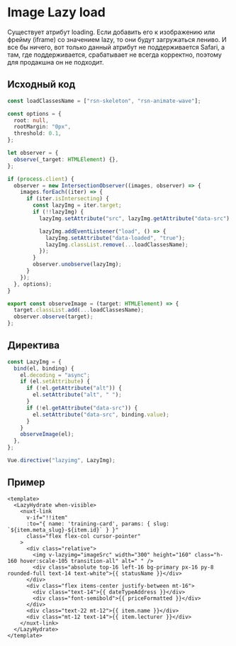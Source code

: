 # Image Lazy load

Существует атрибут loading. Если добавить его к изображению или фрейму (iframe) со значением lazy, то они будут загружаться лениво. И все бы ничего, вот только данный атрибут не поддерживается Safari, а там, где поддерживается, срабатывает не всегда корректно, поэтому для продакшна он не подходит.

## Исходный код

```ts
const loadClassesName = ["rsn-skeleton", "rsn-animate-wave"];

const options = {
  root: null,
  rootMargin: "0px",
  threshold: 0.1,
};

let observer = {
  observe(_target: HTMLElement) {},
};

if (process.client) {
  observer = new IntersectionObserver((images, observer) => {
    images.forEach((iter) => {
      if (iter.isIntersecting) {
        const lazyImg = iter.target;
        if (!!lazyImg) {
          lazyImg.setAttribute("src", lazyImg.getAttribute("data-src") || "");

          lazyImg.addEventListener("load", () => {
            lazyImg.setAttribute("data-loaded", "true");
            lazyImg.classList.remove(...loadClassesName);
          });
        }
        observer.unobserve(lazyImg);
      }
    });
  }, options);
}

export const observeImage = (target: HTMLElement) => {
  target.classList.add(...loadClassesName);
  observer.observe(target);
};
```

## Директива

```ts
const LazyImg = {
  bind(el, binding) {
    el.decoding = "async";
    if (el.setAttribute) {
      if (!el.getAttribute("alt")) {
        el.setAttribute("alt", " ");
      }
      if (!el.getAttribute("data-src")) {
        el.setAttribute("data-src", binding.value);
      }
    }
    observeImage(el);
  },
};

Vue.directive("lazyimg", LazyImg);
```

## Пример

```vue{9}
<template>
  <LazyHydrate when-visible>
    <nuxt-link
      v-if="!!item"
      :to="{ name: 'training-card', params: { slug: `${item.meta_slug}-${item.id}` } }"
      class="flex flex-col cursor-pointer"
    >
      <div class="relative">
        <img v-lazyimg="imageSrc" width="300" height="160" class="h-160 hover:scale-105 transition-all" alt=" " />
        <div class="absolute top-16 left-16 bg-primary px-16 py-8 rounded-full text-14 text-white">{{ statusName }}</div>
      </div>
      <div class="flex items-center justify-between mt-16">
        <div class="text-14">{{ dateTypeAddress }}</div>
        <div class="font-semibold">{{ priceFormatted }}</div>
      </div>
      <div class="text-22 mt-12">{{ item.name }}</div>
      <div class="mt-12 text-14">{{ item.lecturer }}</div>
    </nuxt-link>
  </LazyHydrate>
</template>
```
